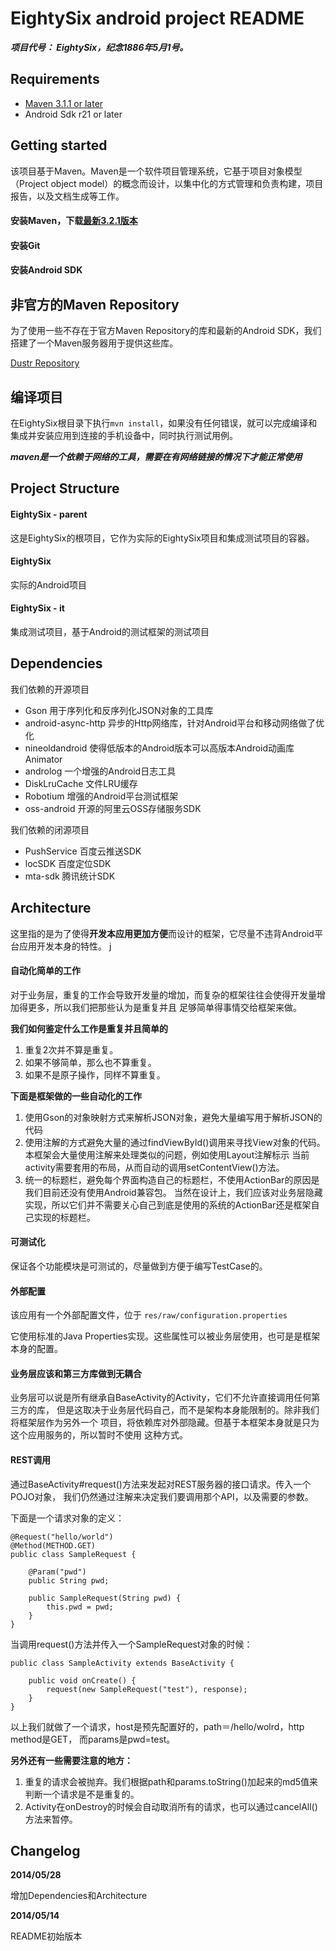# EightySix android project README

***项目代号： EightySix，纪念1886年5月1号。***

## Requirements
* [Maven 3.1.1 or later](http://maven.apache.org)
* Android Sdk r21 or later

## Getting started

该项目基于Maven。Maven是一个软件项目管理系统，它基于项目对象模型（Project object model）的概念而设计，以集中化的方式管理和负责构建，项目报告，以及文档生成等工作。

#### 安装Maven，下载[最新3.2.1版本](http://apache.fayea.com/apache-mirror/maven/maven-3/3.2.1/binaries/apache-maven-3.2.1-bin.tar.gz)
#### 安装Git
#### 安装Android SDK

## 非官方的Maven Repository

为了使用一些不存在于官方Maven Repository的库和最新的Android SDK，我们搭建了一个Maven服务器用于提供这些库。

[Dustr Repository](http://dustr.info:8081/nexus/)

## 编译项目

在EightySix根目录下执行```mvn install```，如果没有任何错误，就可以完成编译和集成并安装应用到连接的手机设备中，同时执行测试用例。

***maven是一个依赖于网络的工具，需要在有网络链接的情况下才能正常使用***

## Project Structure

#### EightySix - parent

这是EightySix的根项目，它作为实际的EightySix项目和集成测试项目的容器。

#### EightySix

实际的Android项目

#### EightySix - it

集成测试项目，基于Android的测试框架的测试项目

## Dependencies

我们依赖的开源项目

* Gson 用于序列化和反序列化JSON对象的工具库
* android-async-http 异步的Http网络库，针对Android平台和移动网络做了优化
* nineoldandroid 使得低版本的Android版本可以高版本Android动画库 Animator
* androlog 一个增强的Android日志工具
* DiskLruCache 文件LRU缓存
* Robotium 增强的Android平台测试框架
* oss-android 开源的阿里云OSS存储服务SDK

我们依赖的闭源项目

* PushService 百度云推送SDK
* locSDK 百度定位SDK
* mta-sdk 腾讯统计SDK

## Architecture

这里指的是为了使得**开发本应用更加方便**而设计的框架，它尽量不违背Android平台应用开发本身的特性。
              j

#### 自动化简单的工作

对于业务层，重复的工作会导致开发量的增加，而复杂的框架往往会使得开发量增加得更多，所以我们把那些认为是重复并且
足够简单得事情交给框架来做。

**我们如何鉴定什么工作是重复并且简单的**

1. 重复2次并不算是重复。
2. 如果不够简单，那么也不算重复。
3. 如果不是原子操作，同样不算重复。

**下面是框架做的一些自动化的工作**

1. 使用Gson的对象映射方式来解析JSON对象，避免大量编写用于解析JSON的代码
2. 使用注解的方式避免大量的通过findViewById()调用来寻找View对象的代码。本框架会大量使用注解来处理类似的问题，例如使用Layout注解标示
当前activity需要套用的布局，从而自动的调用setContentView()方法。
3. 统一的标题栏，避免每个界面构造自己的标题栏，不使用ActionBar的原因是我们目前还没有使用Android兼容包。
当然在设计上，我们应该对业务层隐藏实现，所以它们并不需要关心自己到底是使用的系统的ActionBar还是框架自己实现的标题栏。

#### 可测试化

保证各个功能模块是可测试的，尽量做到方便于编写TestCase的。

#### 外部配置

该应用有一个外部配置文件，位于 ```res/raw/configuration.properties```

它使用标准的Java Properties实现。这些属性可以被业务层使用，也可是是框架本身的配置。

#### 业务层应该和第三方库做到无耦合

业务层可以说是所有继承自BaseActivity的Activity，它们不允许直接调用任何第三方的库，
但是这取决于业务层代码自己，而不是架构本身能限制的。除非我们将框架层作为另外一个
项目，将依赖库对外部隐藏。但基于本框架本身就是只为这个应用服务的，所以暂时不使用
这种方式。

#### REST调用

通过BaseActivity#request()方法来发起对REST服务器的接口请求。传入一个POJO对象，
我们仍然通过注解来决定我们要调用那个API，以及需要的参数。

下面是一个请求对象的定义：

```
@Request("hello/world")
@Method(METHOD.GET)
public class SampleRequest {
    
    @Param("pwd")
    public String pwd;
    
    public SampleRequest(String pwd) {
        this.pwd = pwd;
    }
}
```

当调用request()方法并传入一个SampleRequest对象的时候：

```
public class SampleActivity extends BaseActivity {
    
    public void onCreate() {
        request(new SampleRequest("test"), response);
    }
}
```

以上我们就做了一个请求，host是预先配置好的，path＝/hello/wolrd，http method是GET，
而params是pwd=test。

**另外还有一些需要注意的地方：**

1. 重复的请求会被抛弃。我们根据path和params.toString()加起来的md5值来判断一个请求是不是重复的。
2. Activity在onDestroy的时候会自动取消所有的请求，也可以通过cancelAll()方法来暂停。

## Changelog

**2014/05/28**

增加Dependencies和Architecture

**2014/05/14**

README初始版本